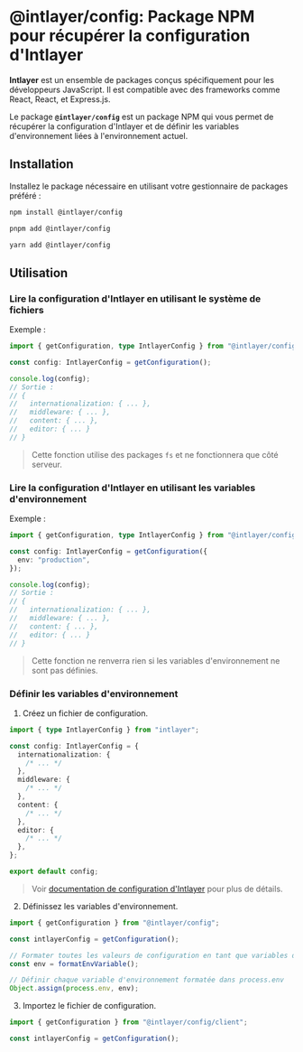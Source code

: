 # @intlayer/config: Package NPM pour récupérer la configuration d'Intlayer

**Intlayer** est un ensemble de packages conçus spécifiquement pour les développeurs JavaScript. Il est compatible avec des frameworks comme React, React, et Express.js.

Le package **`@intlayer/config`** est un package NPM qui vous permet de récupérer la configuration d'Intlayer et de définir les variables d'environnement liées à l'environnement actuel.

## Installation

Installez le package nécessaire en utilisant votre gestionnaire de packages préféré :

```bash packageManager="npm"
npm install @intlayer/config
```

```bash packageManager="pnpm"
pnpm add @intlayer/config
```

```bash packageManager="yarn"
yarn add @intlayer/config
```

## Utilisation

### Lire la configuration d'Intlayer en utilisant le système de fichiers

Exemple :

```ts
import { getConfiguration, type IntlayerConfig } from "@intlayer/config";

const config: IntlayerConfig = getConfiguration();

console.log(config);
// Sortie :
// {
//   internationalization: { ... },
//   middleware: { ... },
//   content: { ... },
//   editor: { ... }
// }
```

> Cette fonction utilise des packages `fs` et ne fonctionnera que côté serveur.

### Lire la configuration d'Intlayer en utilisant les variables d'environnement

Exemple :

```ts
import { getConfiguration, type IntlayerConfig } from "@intlayer/config/client";

const config: IntlayerConfig = getConfiguration({
  env: "production",
});

console.log(config);
// Sortie :
// {
//   internationalization: { ... },
//   middleware: { ... },
//   content: { ... },
//   editor: { ... }
// }
```

> Cette fonction ne renverra rien si les variables d'environnement ne sont pas définies.

### Définir les variables d'environnement

1. Créez un fichier de configuration.

```ts fileName="intlayer.config.ts"
import { type IntlayerConfig } from "intlayer";

const config: IntlayerConfig = {
  internationalization: {
    /* ... */
  },
  middleware: {
    /* ... */
  },
  content: {
    /* ... */
  },
  editor: {
    /* ... */
  },
};

export default config;
```

> Voir [documentation de configuration d'Intlayer](https://github.com/aymericzip/intlayer/blob/main/docs/fr/configuration.md) pour plus de détails.

2. Définissez les variables d'environnement.

```ts
import { getConfiguration } from "@intlayer/config";

const intlayerConfig = getConfiguration();

// Formater toutes les valeurs de configuration en tant que variables d'environnement
const env = formatEnvVariable();

// Définir chaque variable d'environnement formatée dans process.env
Object.assign(process.env, env);
```

3. Importez le fichier de configuration.

```ts
import { getConfiguration } from "@intlayer/config/client";

const intlayerConfig = getConfiguration();
```
